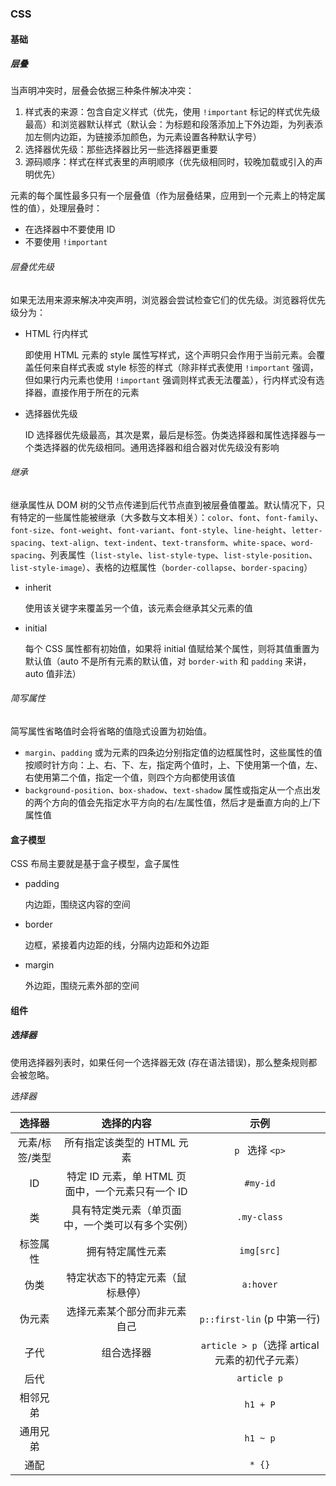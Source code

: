### CSS

#### 基础

##### 层叠

当声明冲突时，层叠会依据三种条件解决冲突：

1.  样式表的来源：包含自定义样式（优先，使用 `!important` 标记的样式优先级最高）和浏览器默认样式（默认会：为标题和段落添加上下外边距，为列表添加左侧内边距，为链接添加颜色，为元素设置各种默认字号）
2.  选择器优先级：那些选择器比另一些选择器更重要
3.  源码顺序：样式在样式表里的声明顺序（优先级相同时，较晚加载或引入的声明优先）

元素的每个属性最多只有一个层叠值（作为层叠结果，应用到一个元素上的特定属性的值），处理层叠时：

*   在选择器中不要使用 ID
*   不要使用 `!important`

###### 层叠优先级

如果无法用来源来解决冲突声明，浏览器会尝试检查它们的优先级。浏览器将优先级分为：

*   HTML 行内样式

    即使用 HTML 元素的 style 属性写样式，这个声明只会作用于当前元素。会覆盖任何来自样式表或 style 标签的样式（除非样式表使用 `!important` 强调，但如果行内元素也使用 `!important` 强调则样式表无法覆盖），行内样式没有选择器，直接作用于所在的元素

*   选择器优先级

    ID 选择器优先级最高，其次是累，最后是标签。伪类选择器和属性选择器与一个类选择器的优先级相同。通用选择器和组合器对优先级没有影响

###### 继承

继承属性从 DOM 树的父节点传递到后代节点直到被层叠值覆盖。默认情况下，只有特定的一些属性能被继承（大多数与文本相关）：`color`、`font`、`font-family`、`font-size`、`font-weight`、`font-variant`、`font-style`、`line-height`、`letter-spacing`、`text-align`、`text-indent`、`text-transform`、`white-space`、`word-spacing`、列表属性（`list-style`、`list-style-type`、`list-style-position`、`list-style-image`）、表格的边框属性（`border-collapse`、`border-spacing`）

*   inherit

    使用该关键字来覆盖另一个值，该元素会继承其父元素的值

*   initial

    每个 CSS 属性都有初始值，如果将 initial 值赋给某个属性，则将其值重置为默认值（auto 不是所有元素的默认值，对 `border-with` 和 `padding`  来讲，auto 值非法）

###### 简写属性

简写属性省略值时会将省略的值隐式设置为初始值。

*    `margin`、`padding` 或为元素的四条边分别指定值的边框属性时，这些属性的值按顺时针方向：上、右、下、左，指定两个值时，上、下使用第一个值，左、右使用第二个值，指定一个值，则四个方向都使用该值
*   `background-position`、`box-shadow`、`text-shadow` 属性或指定从一个点出发的两个方向的值会先指定水平方向的右/左属性值，然后才是垂直方向的上/下属性值

#### 盒子模型

CSS 布局主要就是基于盒子模型，盒子属性

*   padding

    内边距，围绕这内容的空间

*   border

    边框，紧接着内边距的线，分隔内边距和外边距

*   margin

    外边距，围绕元素外部的空间

#### 组件

##### 选择器

使用选择器列表时，如果任何一个选择器无效 (存在语法错误)，那么整条规则都会被忽略。

*选择器*

|     选择器     |                    选择的内容                     |                      示例                      |
| :------------: | :-----------------------------------------------: | :--------------------------------------------: |
| 元素/标签/类型 |            所有指定该类型的 HTML 元素             |                `p ` 选择 `<p>`                 |
|       ID       | 特定 ID 元素，单 HTML 页面中，一个元素只有一个 ID |                    `#my-id`                    |
|       类       | 具有特定类元素（单页面中，一个类可以有多个实例）  |                  `.my-class`                   |
|    标签属性    |                 拥有特定属性元素                  |                   `img[src]`                   |
|      伪类      |         特定状态下的特定元素（鼠标悬停）          |                   `a:hover`                    |
|     伪元素     |           选择元素某个部分而非元素自己            |          `p::first-lin` (p 中第一行)           |
|      子代      |                    组合选择器                     | `article > p`（选择 artical 元素的初代子元素） |
|      后代      |                                                   |                  `article p`                   |
|    相邻兄弟    |                                                   |                    `h1 + P`                    |
|    通用兄弟    |                                                   |                    `h1 ~ p`                    |
|      通配      |                                                   |                     `* {}`                     |

